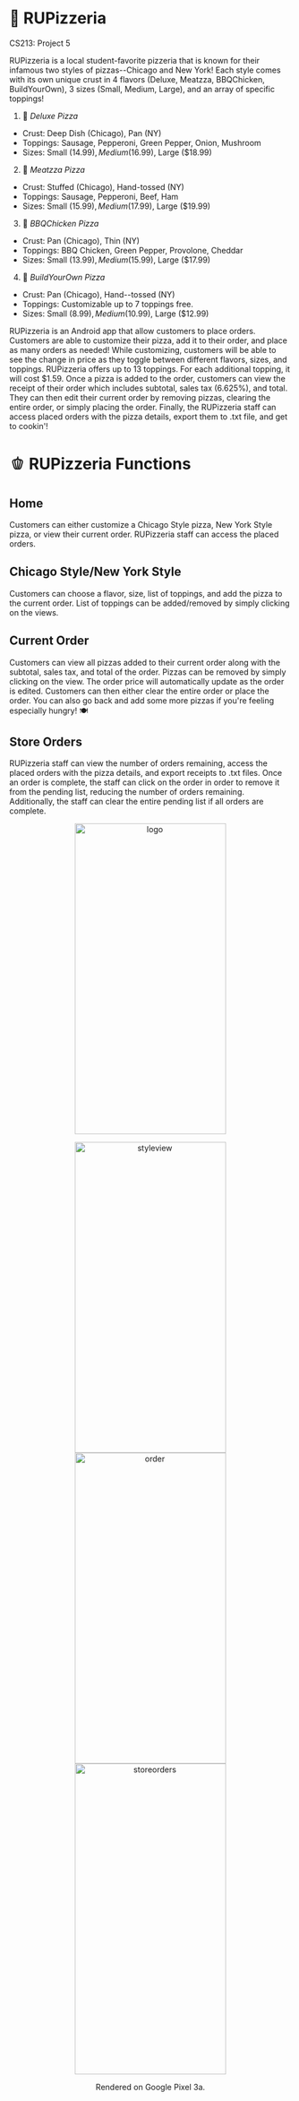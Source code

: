 # :pizza: RUPizzeria
CS213: Project 5

RUPizzeria is a local student-favorite pizzeria that is known for their infamous two styles of pizzas--Chicago and New York! Each style comes with its own unique crust in 4 flavors (Deluxe, Meatzza, BBQChicken, BuildYourOwn), 3 sizes (Small, Medium, Large), and an array of specific toppings!
1. :mushroom: *Deluxe Pizza*
  - Crust: Deep Dish (Chicago), Pan (NY)
  - Toppings: Sausage, Pepperoni, Green Pepper, Onion, Mushroom
  - Sizes: Small ($14.99), Medium ($16.99), Large ($18.99)
2. :poultry_leg: *Meatzza Pizza*
  - Crust: Stuffed (Chicago), Hand-tossed (NY)
  - Toppings: Sausage, Pepperoni, Beef, Ham
  - Sizes: Small ($15.99), Medium ($17.99), Large ($19.99)
3. :cheese: *BBQChicken Pizza*
  - Crust: Pan (Chicago), Thin (NY)
  - Toppings: BBQ Chicken, Green Pepper, Provolone, Cheddar
  - Sizes: Small ($13.99), Medium ($15.99), Large ($17.99)
4. :bowl_with_spoon: *BuildYourOwn Pizza*
  - Crust: Pan (Chicago), Hand--tossed (NY)
  - Toppings: Customizable up to 7 toppings free.
  - Sizes: Small ($8.99), Medium ($10.99), Large ($12.99)

RUPizzeria is an Android app that allow customers to place orders. Customers are able to customize their pizza, add it to their order, and place as many orders as needed! While customizing, customers will be able to see the change in price as they toggle between different flavors, sizes, and toppings. RUPizzeria offers up to 13 toppings. For each additional topping, it will cost $1.59. Once a pizza is added to the order, customers can view the receipt of their order which includes subtotal, sales tax (6.625%), and total. They can then edit their current order by removing pizzas, clearing the entire order, or simply placing the order. Finally, the RUPizzeria staff can access placed orders with the pizza details, export them to .txt file, and get to cookin'!

# :bell_pepper: RUPizzeria Functions

## Home
Customers can either customize a Chicago Style pizza, New York Style pizza, or view their current order. RUPizzeria staff can access the placed orders.

## Chicago Style/New York Style
Customers can choose a flavor, size, list of toppings, and add the pizza to the current order. List of toppings can be added/removed by simply clicking on the views.

## Current Order
Customers can view all pizzas added to their current order along with the subtotal, sales tax, and total of the order. Pizzas can be removed by simply clicking on the view. The order price will automatically update as the order is edited. Customers can then either clear the entire order or place the order. You can also go back and add some more pizzas if you're feeling especially hungry! :plate_with_cutlery:

## Store Orders
RUPizzeria staff can view the number of orders remaining, access the placed orders with the pizza details, and export receipts to .txt files. Once an order is complete, the staff can click on the order in order to remove it from the pending list, reducing the number of orders remaining. Additionally, the staff can clear the entire pending list if all orders are complete.

<p align="center">
<img width="270" height="555" src="https://user-images.githubusercontent.com/98361155/209886590-7261d1d5-fbff-4b7c-bded-2271bea799e7.png" alt="logo" title="Logo">
</p>

<p align="center">
<img width="270" height="555" src="https://user-images.githubusercontent.com/98361155/209886618-5e1d1c27-12e0-42ad-b7f0-116b44c99910.png" alt="styleview" title="StyleView">
<img width="270" height="555" src="https://user-images.githubusercontent.com/98361155/209886637-d106ecf1-735d-48fc-a08f-3748688a94e9.png" alt="order" title="Order">
<img width="270" height="555" src="https://user-images.githubusercontent.com/98361155/209886664-bc055984-e328-4016-8f9b-d7e9ae5a290b.png" alt="storeorders" title="StoreOrders">
</p>

<p align="center">
Rendered on Google Pixel 3a.
</p>
